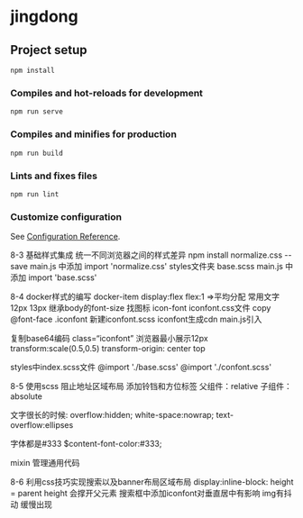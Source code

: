 # jingdong

## Project setup
```
npm install
```

### Compiles and hot-reloads for development
```
npm run serve
```

### Compiles and minifies for production
```
npm run build
```

### Lints and fixes files
```
npm run lint   
```

### Customize configuration
See [Configuration Reference](https://cli.vuejs.org/config/).


<!-- install ESLint -->
<!-- install Vetur -->
8-3 基础样式集成 统一不同浏览器之间的样式差异
npm install normalize.css --save 
main.js 中添加 import 'normalize.css'
styles文件夹 base.scss
main.js 中添加 import 'base.scss'

8-4 docker样式的编写
docker-item 
display:flex     flex:1   =>平均分配
常用文字 12px 13px 继承body的font-size
找图标 icon-font
iconfont.css文件 copy @font-face .iconfont
新建iconfont.scss iconfont生成cdn
main.js引入

复制base64编码 class=“iconfont”
浏览器最小展示12px 
transform:scale(0.5,0.5)
transform-origin: center top

styles中index.scss文件
@import './base.scss'
@import './confont.scss'

8-5 使用scss 阻止地址区域布局
添加铃铛和方位标签
父组件：relative
子组件：absolute

文字很长的时候: 
overflow:hidden; 
white-space:nowrap;
text-overflow:ellipses

字体都是#333
$content-font-color:#333;

mixin 管理通用代码

8-6 利用css技巧实现搜索以及banner布局区域布局
display:inline-block: height = parent height
会撑开父元素
搜索框中添加iconfont对垂直居中有影响 
img有抖动 缓慢出现


